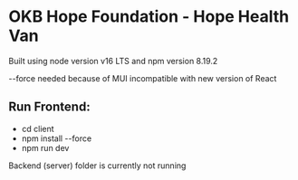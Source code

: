# OKB Hope Foundation - Hope Health Van

Built using node version v16 LTS and npm version 8.19.2

--force needed because of MUI incompatible with new version of React

## Run Frontend:

- cd client
- npm install --force
- npm run dev

Backend (server) folder is currently not running

